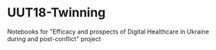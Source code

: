 # UUT18-Twinning
Notebooks for "Efficacy and prospects of Digital Healthcare in Ukraine during and post-conflict" project
